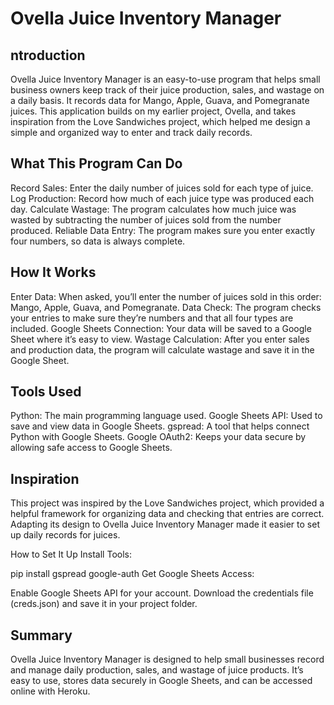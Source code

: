 <h1>Ovella Juice Inventory Manager</h1>

<h2>ntroduction</h2>
Ovella Juice Inventory Manager is an easy-to-use program that helps small business owners keep track of their juice production, sales, and wastage on a daily basis.
It records data for Mango, Apple, Guava, and Pomegranate juices. 
This application builds on my earlier project, Ovella, and takes inspiration from the Love Sandwiches project, which helped me design a simple and organized way to enter and track daily records.

<h2>What This Program Can Do</h2>
Record Sales: Enter the daily number of juices sold for each type of juice.
Log Production: Record how much of each juice type was produced each day.
Calculate Wastage: The program calculates how much juice was wasted by subtracting the number of juices sold from the number produced.
Reliable Data Entry: The program makes sure you enter exactly four numbers, so data is always complete.

<h2>How It Works</h2>
Enter Data: When asked, you’ll enter the number of juices sold in this order: Mango, Apple, Guava, and Pomegranate.
Data Check: The program checks your entries to make sure they’re numbers and that all four types are included.
Google Sheets Connection: Your data will be saved to a Google Sheet where it’s easy to view.
Wastage Calculation: After you enter sales and production data, the program will calculate wastage and save it in the Google Sheet.

<h2>Tools Used</h2>
Python: The main programming language used.
Google Sheets API: Used to save and view data in Google Sheets.
gspread: A tool that helps connect Python with Google Sheets.
Google OAuth2: Keeps your data secure by allowing safe access to Google Sheets.

<h2>Inspiration</h2>
This project was inspired by the Love Sandwiches project, which provided a helpful framework for organizing data and checking that entries are correct. 
Adapting its design to Ovella Juice Inventory Manager made it easier to set up daily records for juices.

How to Set It Up
Install Tools:

pip install gspread google-auth
Get Google Sheets Access:

Enable Google Sheets API for your account.
Download the credentials file (creds.json) and save it in your project folder.

<h2>Summary</h2>
Ovella Juice Inventory Manager is designed to help small businesses record and manage daily production, sales, and wastage of juice products. 
It’s easy to use, stores data securely in Google Sheets, and can be accessed online with Heroku.
